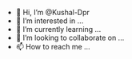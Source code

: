 - 👋 Hi, I’m @Kushal-Dpr
- 👀 I’m interested in ...
- 🌱 I’m currently learning ...
- 💞️ I’m looking to collaborate on ...
- 📫 How to reach me ...

<!---
Kushal-Dpr/Kushal-Dpr is a ✨ special ✨ repository because its `README.md` (this file) appears on your GitHub profile.
You can click the Preview link to take a look at your changes.
--->
